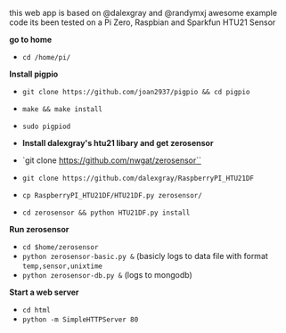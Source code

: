 this web app is based on @dalexgray and @randymxj awesome example code 
its been tested on a Pi Zero, Raspbian and Sparkfun HTU21 Sensor

**go to home**
* `cd /home/pi/`

**Install pigpio**

* `git clone https://github.com/joan2937/pigpio && cd pigpio`
* `make && make install`
* `sudo pigpiod`

* **Install dalexgray's htu21 libary and get zerosensor**
* `git clone https://github.com/nwgat/zerosensor``
* `git clone https://github.com/dalexgray/RaspberryPI_HTU21DF`
* `cp RaspberryPI_HTU21DF/HTU21DF.py zerosensor/`
* `cd zerosensor && python HTU21DF.py install`

**Run zerosensor**
* `cd $home/zerosensor`
* `python zerosensor-basic.py &` (basicly logs to data file with format `temp,sensor,unixtime`
* `python zerosensor-db.py &` (logs to mongodb)


**Start a web server**
* `cd html`
* `python -m SimpleHTTPServer 80`
